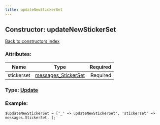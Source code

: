 ```yaml
---
title: updateNewStickerSet
---
```

## Constructor: updateNewStickerSet  
[Back to constructors index](index.md)



### Attributes:

| Name     |    Type       | Required |
|----------|:-------------:|---------:|
|stickerset|[messages\_StickerSet](../types/messages_StickerSet.md) | Required|



### Type: [Update](../types/Update.md)


### Example:

```
$updateNewStickerSet = ['_' => updateNewStickerSet', 'stickerset' => messages.StickerSet, ];
```